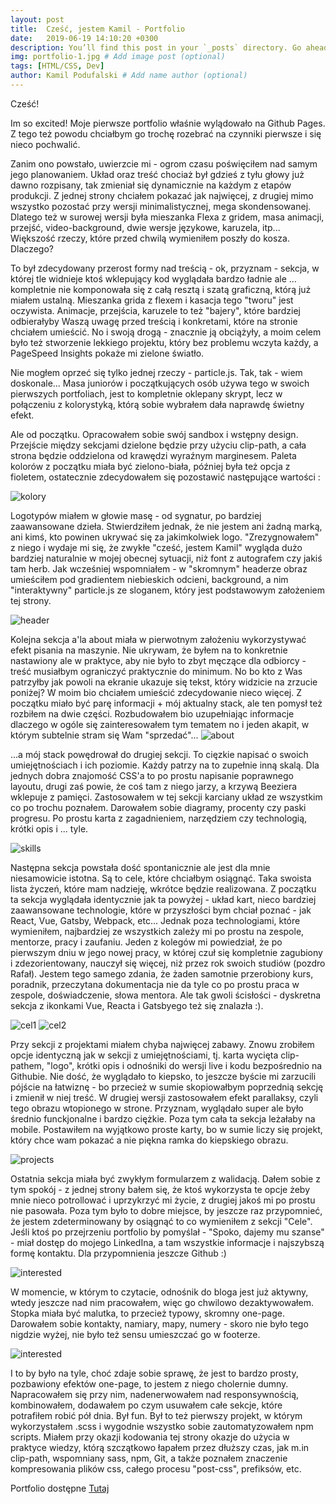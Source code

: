 ```yaml
---
layout: post
title:  Cześć, jestem Kamil - Portfolio
date:   2019-06-19 14:10:20 +0300
description: You’ll find this post in your `_posts` directory. Go ahead and edit it and re-build the site to see your changes. # Add post description (optional)
img: portfolio-1.jpg # Add image post (optional)
tags: [HTML/CSS, Dev]
author: Kamil Podufalski # Add name author (optional)
---
```


Cześć!

Im so excited! Moje pierwsze portfolio właśnie wylądowało na Github Pages. Z tego też powodu chciałbym go trochę rozebrać na czynniki pierwsze i się nieco pochwalić. 

Zanim ono powstało, uwierzcie mi - ogrom czasu poświęciłem nad samym jego planowaniem. Układ oraz treść chociaż był gdzieś z tyłu głowy już dawno rozpisany, tak zmieniał się dynamicznie na każdym z etapów produkcji. Z jednej strony chciałem pokazać jak najwięcej, z drugiej mimo wszystko pozostać przy wersji minimalistycznej, mega skondensowanej. Dlatego też w surowej wersji była mieszanka Flexa z gridem, masa animacji, przejść, video-background, dwie wersje językowe, karuzela, itp... Większość rzeczy, które przed chwilą wymieniłem poszły do kosza. Dlaczego? 

To był zdecydowany przerost formy nad treścią - ok, przyznam - sekcja, w której tle widnieje ktoś wklepujący kod wyglądała bardzo ładnie ale ... kompletnie nie komponowała się z całą resztą i szatą graficzną, którą już miałem ustalną. Mieszanka grida z flexem i kasacja tego "tworu" jest oczywista. Animacje, przejścia, karuzele to też "bajery", które bardziej odbierałyby Waszą uwagę przed treścią i konkretami, które na stronie chciałem umieścić. No i swoją drogą - znacznie ją obciążyły, a moim celem było też stworzenie lekkiego projektu, który bez problemu wczyta każdy, a PageSpeed Insights pokaże mi zielone światło. 

Nie mogłem oprzeć się tylko jednej rzeczy - particle.js. Tak, tak - wiem doskonale... Masa juniorów i początkujących osób używa tego w swoich pierwszych portfoliach, jest to kompletnie oklepany skrypt, lecz w połączeniu z kolorystyką, którą sobie wybrałem dała naprawdę świetny efekt. 

Ale od początku. Opracowałem sobie swój sandbox i wstępny design. Przejście między sekcjami dzielone będzie przy użyciu clip-path, a cała strona będzie oddzielona od krawędzi wyraźnym marginesem. Paleta kolorów z początku miała być zielono-biała, później była też opcja z fioletem, ostatecznie zdecydowałem się pozostawić następujące wartości :

![kolory]({{site.baseurl}}/assets/img/colors.png)

Logotypów miałem w głowie masę - od sygnatur, po bardziej zaawansowane dzieła. Stwierdziłem jednak, że nie jestem ani żadną marką, ani kimś, kto powinen ukrywać się za jakimkolwiek logo. "Zrezygnowałem" z niego i wydaje mi się, że zwykłe "cześć, jestem Kamil" wygląda dużo bardziej naturalnie w mojej obecnej sytuacji, niż font z autografem czy jakiś tam herb. 
Jak wcześniej wspomniałem - w "skromnym" headerze obraz umieściłem pod gradientem niebieskich odcieni, background, a nim "interaktywny" particle.js ze sloganem, który jest podstawowym założeniem tej strony.

![header]({{site.baseurl}}/assets/img/header.png)

Kolejna sekcja a'la about miała w pierwotnym założeniu wykorzystywać efekt pisania na maszynie. Nie ukrywam, że byłem na to konkretnie nastawiony ale w praktyce, aby nie było to zbyt męczące dla odbiorcy - treść musiałbym ograniczyć praktycznie do minimum. No bo kto z Was patrzyłby jak powoli na ekranie ukazuje się tekst, który widzicie na zrzucie poniżej? W moim bio chciałem umieścić zdecydowanie nieco więcej. Z początku miało być parę informacji + mój aktualny stack, ale ten pomysł też rozbiłem na dwie części. Rozbudowałem bio uzupełniając informacje dlaczego w ogóle się zainteresowałem tym tematem no i jeden akapit, w którym subtelnie stram się Wam "sprzedać"...
![about]({{site.baseurl}}/assets/img/about.png)

...a mój stack powędrował do drugiej sekcji. To cięzkie napisać o swoich umiejętnościach i ich poziomie. Każdy patrzy na to zupełnie inną skalą. Dla jednych dobra znajomość CSS'a to po prostu napisanie poprawnego layoutu, drugi zaś powie, że coś tam z niego jarzy, a krzywą Beeziera wklepuje z pamięci. Zastosowałem w tej sekcji karciany układ ze wszystkim co po trochu poznałem. Darowałem sobie diagramy, procenty czy paski progresu. Po prostu karta z zagadnieniem, narzędziem czy technologią, krótki opis i ... tyle. 

![skills]({{site.baseurl}}/assets/img/skills.png)

Następna sekcja powstała dość spontanicznie ale jest dla mnie niesamowicie istotna. Są to cele, które chciałbym osiągnąć. Taka swoista lista życzeń, które mam nadzieję, wkrótce będzie realizowana. Z początku ta sekcja wyglądała identycznie jak ta powyżej - układ kart, nieco bardziej zaawansowane technologie, które w przyszłości bym chciał poznać - jak React, Vue, Gatsby, Webpack, etc... Jednak poza technologiami, które wymieniłem, najbardziej ze wszystkich zależy mi po prostu na zespole, mentorze, pracy i zaufaniu. Jeden z kolegów mi powiedział, że po pierwszym dniu w jego nowej pracy, w której czuł się kompletnie zagubiony i zdezorientowany, nauczył się więcej, niż przez rok swoich studiów (pozdro Rafał). Jestem tego samego zdania, że żaden samotnie przerobiony kurs, poradnik, przeczytana dokumentacja nie da tyle co po prostu praca w zespole, doświadczenie, słowa mentora.
Ale tak gwoli ścisłości - dyskretna sekcja z ikonkami Vue, Reacta i Gatsbyego też się znalazła :).

![cel1]({{site.baseurl}}/assets/img/cel1.png)
![cel2]({{site.baseurl}}/assets/img/cele2.png)

Przy sekcji z projektami miałem chyba najwięcej zabawy. Znowu zrobiłem opcje identyczną jak w sekcji z umiejętnościami, tj. karta wycięta clip-pathem, "logo", krótki opis i odnośniki do wersji live i kodu bezpośrednio na Githubie. Nie dość, że wyglądało to kiepsko, to jeszcze byście mi zarzucili pójście na łatwiznę - bo przecież w sumie skopiowałbym poprzednią sekcję i zmienił w niej treść. W drugiej wersji zastosowałem efekt parallaksy, czyli tego obrazu wtopionego w strone. Przyznam, wyglądało super ale było średnio funckjonalne i bardzo ciężkie. Poza tym cała ta sekcja leżałaby na mobile. Postawiłem na wyjątkowo proste karty, bo w sumie liczy się projekt, który chce wam pokazać a nie piękna ramka do kiepskiego obrazu. 

![projects]({{site.baseurl}}/assets/img/projects.png)

Ostatnia sekcja miała być zwykłym formularzem z walidacją. Dałem sobie z tym spokój - z jednej strony bałem się, że ktoś wykorzysta te opcje żeby mnie nieco potrollować i uprzykrzyć mi życie, z drugiej jakoś mi po prostu nie pasowała. Poza tym było to dobre miejsce, by jeszcze raz przypomnieć, że jestem zdeterminowany by osiągnąć to co wymieniłem z sekcji "Cele". Jeśli ktoś po przejrzeniu portfolio by pomyślał - "Spoko, dajemy mu szanse" - miał dostęp do mojego LinkedIna, a tam wszystkie informacje i najszybszą formę kontaktu. Dla przypomnienia jeszcze Github :)

![interested]({{site.baseurl}}/assets/img/interested.png)

W momencie, w którym to czytacie, odnośnik do bloga jest już aktywny, wtedy jeszcze nad nim pracowałem, więc go chwilowo dezaktywowałem. Stopka miała być malutka, to przecież typowy, skromny one-page. Darowałem sobie kontakty, namiary, mapy, numery - skoro nie było tego nigdzie wyżej, nie było też sensu umieszczać go w footerze. 

![interested]({{site.baseurl}}/assets/img/footer.png)

I to by było na tyle, choć zdaje sobie sprawę, że jest to bardzo prosty, pozbawiony efektów one-page, to jestem z niego cholernie dumny. Napracowałem się przy nim, nadenerwowałem nad responsywnością, kombinowałem, dodawałem po czym usuwałem całe sekcje, które potrafiłem robić pół dnia. Był fun. Był to też pierwszy projekt, w którym wykorzystałem .scss i wygodnie wszystko sobie zautomatyzowałem npm scripts. Miałem przy okazji kodowania tej strony okazje do użycia w praktyce wiedzy, którą szczątkowo łapałem przez dłuższy czas, jak m.in clip-path, wspomniany sass, npm, Git, a także poznałem znaczenie kompresowania plików css, całego procesu "post-css", prefiksów, etc. 

Portfolio dostępne [Tutaj]

[Tutaj]: http://cmnq.github.io/portfolio